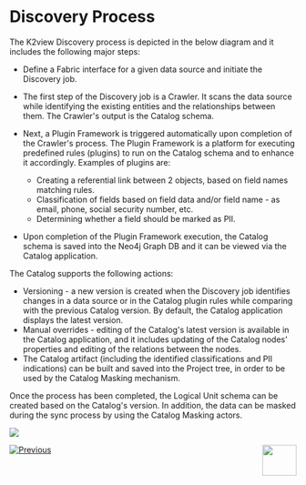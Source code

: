 # Discovery Process

The K2view Discovery process is depicted in the below diagram and it includes the following major steps:

* Define a Fabric interface for a given data source and initiate the Discovery job.
* The first step of the Discovery job is a Crawler. It scans the data source while identifying the existing entities and the relationships between them. The Crawler's output is the Catalog schema.
* Next, a Plugin Framework is triggered automatically upon completion of the Crawler's process. The Plugin Framework is a platform for executing predefined rules (plugins) to run on the Catalog schema and to enhance it accordingly. Examples of plugins are: 
  * Creating a referential link between 2 objects, based on field names matching rules.
  * Classification of fields based on field data and/or field name - as email, phone, social security number, etc.
  * Determining whether a field should be marked as PII.


* Upon completion of the Plugin Framework execution, the Catalog schema is saved into the Neo4j Graph DB and it can be viewed via the Catalog application.

The Catalog supports the following actions:

- Versioning - a new version is created when the Discovery job identifies changes in a data source or in the Catalog plugin rules while comparing with the previous Catalog version. By default, the Catalog application displays the latest version.
- Manual overrides - editing of the Catalog's latest version is available in the Catalog application, and it includes updating of the Catalog nodes' properties and editing of the relations between the nodes.
- The Catalog artifact (including the identified classifications and PII indications) can be built and saved into the Project tree, in order to be used by the Catalog Masking mechanism. 

Once the process has been completed, the Logical Unit schema can be created based on the Catalog's version. In addition, the data can be masked during the sync process by using the Catalog Masking actors. 

![](images/DiscoveryE2E.png)





[![Previous](/articles/images/Previous.png)](02_catalog_vocabulary.md)[<img align="right" width="60" height="54" src="/articles/images/Next.png">](04_plugin_framework.md) 

